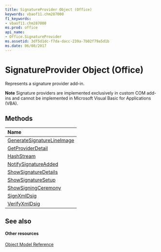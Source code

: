 ```yaml
---
title: SignatureProvider Object (Office)
keywords: vbaof11.chm287000
f1_keywords:
- vbaof11.chm287000
ms.prod: office
api_name:
- Office.SignatureProvider
ms.assetid: 3df5d1dc-f7da-dacc-239a-7b02f79a5d1b
ms.date: 06/08/2017
---
```



# SignatureProvider Object (Office)

Represents a signature provider add-in.


 **Note**  Signature providers are implemented exclusively in custom COM add-ins and cannot be implemented in Microsoft Visual Basic for Applications (VBA).


## Methods



|**Name**|
|:-----|
|[GenerateSignatureLineImage](signatureprovider-generatesignaturelineimage-method-office.md)|
|[GetProviderDetail](signatureprovider-getproviderdetail-method-office.md)|
|[HashStream](signatureprovider-hashstream-method-office.md)|
|[NotifySignatureAdded](signatureprovider-notifysignatureadded-method-office.md)|
|[ShowSignatureDetails](signatureprovider-showsignaturedetails-method-office.md)|
|[ShowSignatureSetup](signatureprovider-showsignaturesetup-method-office.md)|
|[ShowSigningCeremony](signatureprovider-showsigningceremony-method-office.md)|
|[SignXmlDsig](signatureprovider-signxmldsig-method-office.md)|
|[VerifyXmlDsig](signatureprovider-verifyxmldsig-method-office.md)|

## See also


#### Other resources


[Object Model Reference](http://msdn.microsoft.com/library/499c789a-aba2-0fad-649a-0ea964cd3b5e%28Office.15%29.aspx)
